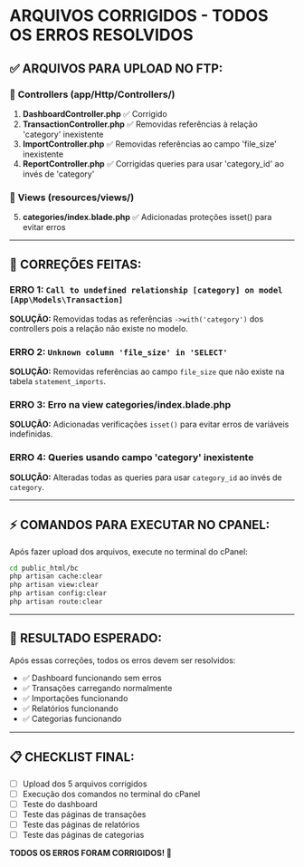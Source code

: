 # ARQUIVOS CORRIGIDOS - TODOS OS ERROS RESOLVIDOS

## ✅ **ARQUIVOS PARA UPLOAD NO FTP:**

### 📂 **Controllers (app/Http/Controllers/)**
1. **DashboardController.php** ✅ Corrigido
2. **TransactionController.php** ✅ Removidas referências à relação 'category' inexistente
3. **ImportController.php** ✅ Removidas referências ao campo 'file_size' inexistente
4. **ReportController.php** ✅ Corrigidas queries para usar 'category_id' ao invés de 'category'

### 📂 **Views (resources/views/)**
5. **categories/index.blade.php** ✅ Adicionadas proteções isset() para evitar erros

---

## 🔧 **CORREÇÕES FEITAS:**

### **ERRO 1:** `Call to undefined relationship [category] on model [App\Models\Transaction]`
**SOLUÇÃO:** Removidas todas as referências `->with('category')` dos controllers pois a relação não existe no modelo.

### **ERRO 2:** `Unknown column 'file_size' in 'SELECT'`
**SOLUÇÃO:** Removidas referências ao campo `file_size` que não existe na tabela `statement_imports`.

### **ERRO 3:** Erro na view categories/index.blade.php
**SOLUÇÃO:** Adicionadas verificações `isset()` para evitar erros de variáveis indefinidas.

### **ERRO 4:** Queries usando campo 'category' inexistente
**SOLUÇÃO:** Alteradas todas as queries para usar `category_id` ao invés de `category`.

---

## ⚡ **COMANDOS PARA EXECUTAR NO CPANEL:**

Após fazer upload dos arquivos, execute no terminal do cPanel:

```bash
cd public_html/bc
php artisan cache:clear
php artisan view:clear
php artisan config:clear
php artisan route:clear
```

---

## 🎯 **RESULTADO ESPERADO:**

Após essas correções, todos os erros devem ser resolvidos:
- ✅ Dashboard funcionando sem erros
- ✅ Transações carregando normalmente
- ✅ Importações funcionando
- ✅ Relatórios funcionando
- ✅ Categorias funcionando

---

## 📋 **CHECKLIST FINAL:**

- [ ] Upload dos 5 arquivos corrigidos
- [ ] Execução dos comandos no terminal do cPanel
- [ ] Teste do dashboard
- [ ] Teste das páginas de transações
- [ ] Teste das páginas de relatórios
- [ ] Teste das páginas de categorias

**TODOS OS ERROS FORAM CORRIGIDOS! 🎉**
